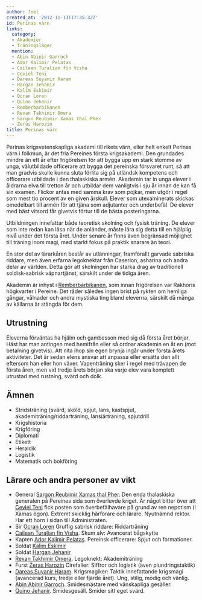 ```yaml
---
author: Joel
created_at: '2012-11-13T17:35:32Z'
id: Perinas värn
links:
  category:
  - Akademier
  - Träningsläger
  mention:
  - Abin Abinir Garroch
  - Ador Kalimir Pelatas
  - Cailean Turalian fin Visha
  - Ceviel Teni
  - Dareas Suyanir Haram
  - Hargan Jehanir
  - Kalim Eskimir
  - Ocran Loren
  - Quino Jehanir
  - Remberbarbikanen
  - Revan Takhimir Omera
  - Sargon Reubimir Xamas thal Pher
  - Zeras Harozin
title: Perinas värn
---
```


Perinas krigsvetenskapliga akademi till rikets värn, eller helt enkelt Perinas värn i folkmun, är
det fria Pereines första krigsakademi. Den grundades mindre än ett år efter frigörelsen för att
bygga upp en stark stomme av unga, välutbildade officerare att bygga det pereinska försvaret runt,
så att man gradvis skulle kunna sluta förlita sig på utländsk kompetens och officerare utbildade i
den thalaskiska armén. Akademin tar in unga elever i åldrarna elva till tretton år och utbildar dem
vanligtvis i sju år innan de kan få sin examen. Flickor antas med samma krav som pojkar, men utgör i
regel som mest tio procent av en given årskull. Elever som utexaminerats skickas omedelbart till
armén för att tjäna som adjutanter och underbefäl. De elever med bäst vitsord får givetvis förtur
till de bästa posteringarna.

Utbildningen innefattar både teoretisk skolning och fysisk träning. De elever som inte redan kan
läsa när de anländer, måste lära sig detta till en hjälplig nivå under det första året. Under senare
år finns även begränsad möjlighet till träning inom magi, med starkt fokus på praktik snarare än
teori.

En stor del av lärarkåren består av utlänningar, framförallt garvade sabriska riddare, men även
erfarna legoknektar från Caserion, asharina och andra delar av världen. Detta gör att skolningen har
starka drag av traditionell soldisk-sabrisk väpnartjänst, särskilt under de tidiga åren.

Akademin är inhyst i [Remberbarbikanen], som innan frigörelsen var Rakhoris högkvarter i Pereine.
Det råder således ingen brist på rykten om hemliga gångar, vålnader och andra mystiska ting bland
eleverna, särskilt då många av källarna är stängda för dem.

Utrustning
----------

Eleverna förväntas ha hjälm och gambesson med sig då första året börjar. Häst har man antingen med
hemifrån eller så ordnar akademin en åt en (mot betalning givetvis). Att nita ihop sin egen brynja
ingår under första årets aktiviteter. Det är sedan elens ansvar att anpassa eller ersätta den allt
eftersom han eller hon växer. Vapenträning sker i regel med trävapen de första åren, men vid tredje
årets början ska varje elev vara komplett utrustad med rustning, svärd och dolk.

Ämnen
-----

-   Stridsträning (svärd, sköld, spjut, lans, kastspjut, akademiträning/riddarträning,
    lansiärträning, spjutdrill
-   Krigshistoria
-   Krigföring
-   Diplomati
-   Etikett
-   Heraldik
-   Logistik
-   Matematik och bokföring

Lärare och andra personer av vikt
---------------------------------

-   General [Sargon Reubimir Xamas thal Pher]. Den enda thalaskiska generalen på Pereines sida som
    överlevde kriget. Är något bitter över att [Ceviel Teni] fick posten som överbefälhavare på
    grund av ren nepotism (i Xamas ögon). Extremt skicklig härförare och lärare. Nyutnämnd rektor.
    Har ett horn i sidan till Administraten.
-   Sir [Ocran Loren] Gruffig sabrisk riddare: Riddarträning
-   [Cailean Turalian fin Visha]. Skum alv: Avancerat bågskytte
-   Kapten [Ador Kalimir Pelatas]. Pereinsk officerare: Spjut och formationer.
-   Soldat [Kalim Eskimir]
-   Soldat [Hargan Jehanir]
-   [Revan Takhimir Omera]. Legoknekt: Akademiträning
-   Furst [Zeras Harozin] Cirefalier: Siffror och logistik (även plundringstaktik)
-   [Dareas Suyanir Haram]. Krigsmagiker: Taktik innefattande krigsmagi (avancerad kurs, tredje
    eller fjärde året). Ung, stilig, modig och vänlig.
-   [Abin Abinir Garroch]. Smidesmästare med vänskapliga gesäller.
-   [Quino Jehanir]. Smidesgesäll. Smider sitt eget svärd.

  [Remberbarbikanen]: Remberbarbikanen
  [Sargon Reubimir Xamas thal Pher]: Sargon_Reubimir_Xamas_thal_Pher
  [Ceviel Teni]: Ceviel_Teni
  [Ocran Loren]: Ocran_Loren
  [Cailean Turalian fin Visha]: Cailean_Turalian_fin_Visha
  [Ador Kalimir Pelatas]: Ador_Kalimir_Pelatas
  [Kalim Eskimir]: Kalim_Eskimir
  [Hargan Jehanir]: Hargan_Jehanir
  [Revan Takhimir Omera]: Revan_Takhimir_Omera
  [Zeras Harozin]: Zeras_Harozin
  [Dareas Suyanir Haram]: Dareas_Suyanir_Haram
  [Abin Abinir Garroch]: Abin_Abinir_Garroch
  [Quino Jehanir]: Quino_Jehanir
